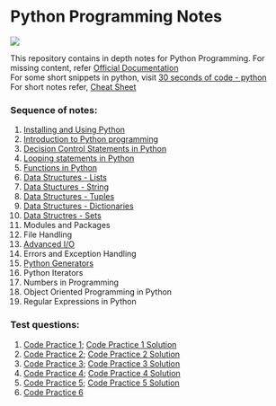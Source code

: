 # Python Programming Notes

<img src="https://www.python.org/static/community_logos/python-logo-master-v3-TM.png">

This repository contains in depth notes for Python Programming.
For missing content, refer [Official Documentation](https://docs.python.org/)  
For some short snippets in python, visit [30 seconds of code - python](https://www.30secondsofcode.org/python/p/1)  
For short notes refer, [Cheat Sheet](Cheat_sheet.pdf)

### Sequence of notes:
<ol>
    <li> <a href = 'Installing_and_Using_Python.md'>Installing and Using Python</a> </li>
    <li> <a href = 'Introduction_to_Python_Programming.ipynb'>Introduction to Python programming</a> </li>
    <li> <a href = 'Condition_Statements.ipynb'> Decision Control Statements in Python</a></li>
    <li> <a href = 'Looping_Statements.ipynb'>Looping statements in Python</a></li>
    <li> <a href = 'Functions.ipynb'> Functions in Python</a> </li>
    <li> <a href = 'DS_Lists.ipynb'> Data Structures - Lists </a> </li>
    <li> <a href = 'DS_Strings.ipynb'> Data Stuctures - String </a> </li>
    <li> <a href = 'DS_Tuples.ipynb'> Data Structures - Tuples</a></li>
    <li> <a href = 'DS_Dictionaries.ipynb'>Data Structures - Dictionaries</a></li>
    <li> <a href = 'DS_Sets.ipynb'>Data Structres - Sets</a></li>
    <li>Modules and Packages</li>
    <li>File Handling</li>
    <li><a href = 'Advanced_IO.ipynb'> Advanced I/O </a></li>
    <li>Errors and Exception Handling</li>
    <li> <a href = 'Generators.ipynb'> Python Generators </a> </li>
    <li>Python Iterators</li>
    <li>Numbers in Programming</li>
    <li>Object Oriented Programming in Python</li>
    <li> Regular Expressions in Python</li>
</ol>

### Test questions:
1. [Code Practice 1](Practice_code1.ipynb); [Code Practice 1 Solution](Solution1.ipynb)
2. [Code Practice 2](Practice_code2.md); [Code Practice 2 Solution](Solution2.ipynb)
3. [Code Practice 3](Practice_code3.md); [Code Practice 3 Solution](Solution3.ipynb)
4. [Code Practice 4](Practice_code4.md); [Code Practice 4 Solution](Solution4.ipynb)
5. [Code Practice 5](Practice_code5.md); [Code Practice 5 Solution](Solution5.ipynb )
6. [Code Practice 6](Practice_code6.md)